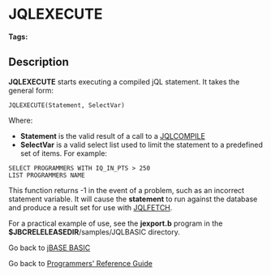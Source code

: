 # JQLEXECUTE

<PageHeader />  

**Tags:**
<badge text='record handling' vertical='middle' />
<badge text='query language' vertical='middle' />

## Description

**JQLEXECUTE** starts executing a compiled jQL statement. It takes the general form:

```
JQLEXECUTE(Statement, SelectVar)
```

Where:

- **Statement** is the valid result of a call to a [JQLCOMPILE](./../jqlcompile)
- **SelectVar** is a valid select list used to limit the statement to a predefined set of items. For example:

```
SELECT PROGRAMMERS WITH IQ_IN_PTS > 250
LIST PROGRAMMERS NAME
```

This function returns -1 in the event of a problem, such as an incorrect statement variable. It will cause the **statement** to run against the database and produce a result set for use with [JQLFETCH](./../jqlfetch).

For a practical example of use, see the **jexport.b** program in the **$JBCRELELEASEDIR**/samples/JQLBASIC directory.

Go back to [jBASE BASIC](./../README.md)

Go back to [Programmers' Reference Guide](./../../reference-guides/jbc/README.md)

<PageFooter />
